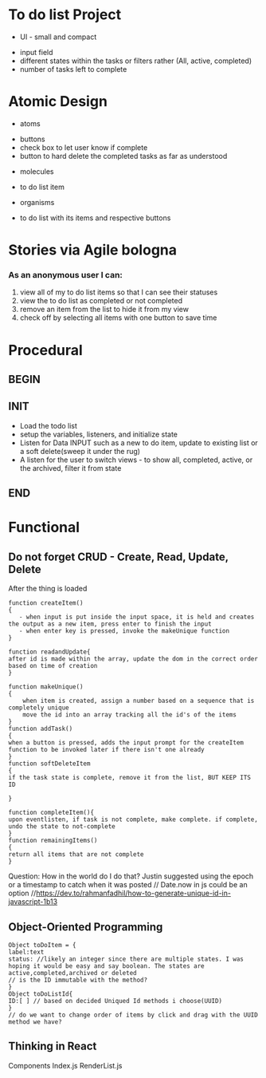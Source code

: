 # To do list Project

* UI - small and compact
 - input field
 - different states within the tasks or filters rather (All, active, completed)
 - number of tasks left to complete

# Atomic Design

- atoms
 * buttons
 * check box to let user know if complete
 * button to hard delete the completed tasks as far as understood

- molecules 
 * to do list item

- organisms
 * to do list with its items and respective buttons

# Stories via Agile bologna


### As an anonymous user I can:
 1. view all of my to do list items so that I can see their statuses
 2. view the to do list as completed or not completed
 3. remove an item from the list to hide it from my view
 4. check off by selecting all items with one button to save time

# Procedural 

 ## BEGIN
 ## INIT 
  - Load the todo list
  - setup the variables, listeners, and initialize state
  - Listen for Data INPUT such as a new to do item, update to existing list or a soft delete(sweep it under the rug)
  - A listen for the user to switch views - to show all, completed, active, or the archived, filter it from state

## END

# Functional
## Do not forget CRUD - Create, Read, Update, Delete

After the thing is loaded

```
function createItem()
{
   - when input is put inside the input space, it is held and creates the output as a new item, press enter to finish the input
   - when enter key is pressed, invoke the makeUnique function
}

function readandUpdate{
after id is made within the array, update the dom in the correct order based on time of creation
}

function makeUnique()
{
    when item is created, assign a number based on a sequence that is completely unique
    move the id into an array tracking all the id's of the items
}
function addTask()
{
when a button is pressed, adds the input prompt for the createItem function to be invoked later if there isn't one already
}
function softDeleteItem
{
if the task state is complete, remove it from the list, BUT KEEP ITS ID

}

function completeItem(){
upon eventlisten, if task is not complete, make complete. if complete, undo the state to not-complete
}
function remainingItems()
{
return all items that are not complete
}
``` 
Question: How in the world do I do that? Justin suggested using the epoch or a timestamp to catch when it was posted
// Date.now in js could be an option 
//https://dev.to/rahmanfadhil/how-to-generate-unique-id-in-javascript-1b13


## Object-Oriented Programming
```
Object toDoItem = {
label:text
status: //likely an integer since there are multiple states. I was hoping it would be easy and say boolean. The states are active,completed,archived or deleted
// is the ID immutable with the method?
}
Object toDoListId{
ID:[ ] // based on decided Uniqued Id methods i choose(UUID)
}
// do we want to change order of items by click and drag with the UUID method we have?
```

## Thinking in React
Components
Index.js
RenderList.js
